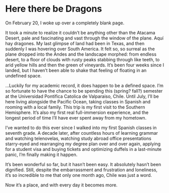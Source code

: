 # Here there be Dragons

On February 20, I woke up over a completely blank page.

It took a minute to realize it couldn’t be anything other than the Atacama Desert, pale and fascinating and vast through the window of the plane. Aquí hay dragones. My last glimpse of land had been in Texas, and then suddenly I was hovering over South America. It felt so, so surreal as the plane dropped into the Andes and the landscape morphed: from endless desert, to a floor of clouds with rusty peaks stabbing through like teeth, to arid yellow hills and then the green of vineyards. It’s been four weeks since I landed, but I haven’t been able to shake that feeling of floating in an undefined space.

…Luckily for my academic record, it does happen to be a defined space. I’m so fortunate to have the chance to be spending this (spring? fall?) semester at the Universidad Pontifica Catolica de Valparaiso, Chile. Until July, I’ll be here living alongside the Pacific Ocean, taking classes in Spanish and rooming with a local family. This trip is my first visit to the Southern Hemisphere. It’s also my first real full-immersion experience, and the longest period of time I’ll have ever spent away from my hometown.

I’ve wanted to do this ever since I walked into my first Spanish classes in seventh grade. A decade later, after countless hours of learning grammar and watching telenovelas, watching study abroad office presentations starry-eyed and rearranging my degree plan over and over again, applying for a student visa and buying tickets and optimizing duffels in a last-minute panic, I’m finally making it happen.

It’s been wonderful so far, but it hasn’t been easy. It absolutely hasn’t been dignified. Still, despite the embarrassment and frustration and loneliness, it’s so incredible to me that only one month ago, Chile was just a word.

Now it’s a place, and with every day it becomes more.

